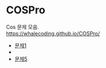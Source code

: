 # COSPro

Cos 문제 모음.   
https://whalecoding.github.io/COSPro/


- [문제1](01/문제.md)
- 
- [문제5](05/문제.md)
